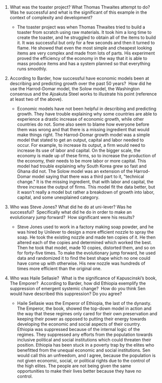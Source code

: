 1. What was the toaster project? What Thomas Thwaites attempt to do? Was he successful and what is the significant of this example in the context of complexity and development?

   * The toaster project was when Thomas Thwaites tried to build a toaster from scratch using raw materials. It took him a long time to create the toaster, and he struggled to obtain all of the items to build it. It was successful but only for a few seconds and then it turned to flame. He showed that even the most simple and cheapest looking items are very complex and made from lots of parts. His experiment proved the efficiency of the economy in the way that it is able to mass produce items and has a system planned so that everything runs smoothly.

2. According to Barder, how successful have economic models been at describing and predicting growth over the past 50 years?  How did he use the Harrod-Domar model, the Solow model, the Washington consensus and the Ajoakuta Steel works to illustrate his point (reference at least two of the above).

   * Economic models have not been helpful in describing and predicting growth. They have trouble explaining why some countries are able to experience a drastic increase of economic growth, while other countries do not. Some also seem to blame how everyone before them was wrong and that there is a missing ingredient that would make things right. The Harrod-Domar growth model was a simple model that stated to get an output, capital and labor needed to occur. For example, to increase its output, a firm would need to increase its use of labor and capital. On the bigger scale, the economy is made up of these firms, so to increase the production of the economy, their needs to be more labor or more capital. This model had trouble explaining why South Korea grew so fast and Ghana did not. The Solow model was an extension of the Harrod-Domar model saying that there was a third part to it, "technical change." It is the missing ingredient, that with labor and capital, the three increase the output of firms. This model fit the data better, but it wasn't really a model but rather a breakdown of growth into labor, capital, and some unexplained category.

3. Who was Steve Jones? What did he do at uni-lever? Was he successful?  Specifically what did he do in order to make an evolutionary jump forward?  How significant were his results?

   * Steve Jones used to work in a factory making soap powder, and he was hired by Unilever to design a more efficient nozzle to spray the soap. He took the existing nozzle and made ten copies of it. He then altered each of the copies and determined which worked the best. Then he took that model, made 10 copies, distorted them, and so on for forty-five times. To make the evolutionary jump forward, he used data and randomized it to find the best shape which no one could have come up with otherwise. His new nozzle was hundreds of times more efficient than the original one. 

4. Who was Haile Sellasie?  What is the significance of Kapuscinski’s book, The Emporer?  According to Barder, how did Ethiopia exemplify the suppression of emergent systemic change?  How do you think Sen would have described this suppression? Do you agree?

   * Haile Sellasie was the Emperor of Ethiopia, the last of the dynasty. The Emperor, the book, showed the top-down model in action and the way that these regimes only cared for their own preservation and keeping their power as opposed to putting their energy towards developing the economic and social aspects of their country. Ethiopia was suppressed because of the internal logic of the regimes. They suppressed any efforts from the population towards inclusive political and social institutions which could threaten their position. Ethiopia has been stuck in a poverty trap by the elites who benefitted from the unequal economic and social institutions. Sen would call this an unfreedom, and I agree, because the population is not given economic, social, or political rights due to the control of the high elites. The people are not being given the same opportunities to make their lives better because they have no control.

